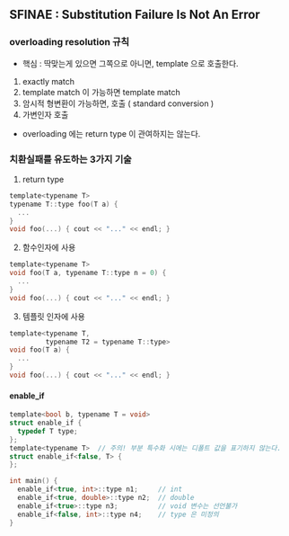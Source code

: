 ## SFINAE : Substitution Failure Is Not An Error

### overloading resolution 규칙
* 핵심 : 딱맞는게 있으면 그쪽으로 아니면, template 으로 호출한다.
1. exactly match
2. template match 이 가능하면 template match
3. 암시적 형변환이 가능하면, 호출 ( standard conversion )
4. 가변인자 호출
* overloading 에는 return type 이 관여하지는 않는다.


### 치환실패를 유도하는 3가지 기술
1. return type
```c
template<typename T> 
typename T::type foo(T a) { 
  ...
}
void foo(...) { cout << "..." << endl; }
```
2. 함수인자에 사용
```c
template<typename T> 
void foo(T a, typename T::type n = 0) {
  ...
}
void foo(...) { cout << "..." << endl; }
```
3. 템플릿 인자에 사용
```c
template<typename T,
         typename T2 = typename T::type> 
void foo(T a) {
  ...
}
void foo(...) { cout << "..." << endl; }
```

#### enable_if
```c
template<bool b, typename T = void>
struct enable_if {
  typedef T type;
};
template<typename T>  // 주의! 부분 특수화 시에는 디폴트 값을 표기하지 않는다.
struct enable_if<false, T> {
};

int main() {
  enable_if<true, int>::type n1;     // int
  enable_if<true, double>::type n2;  // double
  enable_if<true>::type n3;          // void 변수는 선언불가
  enable_if<false, int>::type n4;    // type 은 미정의
}
```
